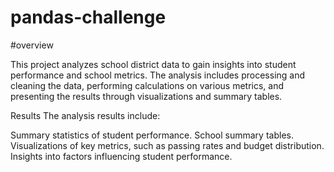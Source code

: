 # pandas-challenge
#overview

This project analyzes school district data to gain insights into student performance and school metrics. The analysis includes processing and cleaning the data, performing calculations on various metrics, and presenting the results through visualizations and summary tables.

Results The analysis results include:

Summary statistics of student performance. School summary tables. Visualizations of key metrics, such as passing rates and budget distribution. Insights into factors influencing student performance.
